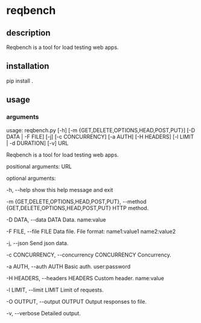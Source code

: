 # reqbench

## description

Reqbench is a tool for load testing web apps.

## installation

pip install .

## usage

### arguments

usage: reqbench.py [-h] [-m {GET,DELETE,OPTIONS,HEAD,POST,PUT}]
                   [-D DATA | -F FILE] [-j] [-c CONCURRENCY] [-a AUTH]
                   [-H HEADERS] [-l LIMIT | -d DURATION] [-v]
                   URL

Reqbench is a tool for load testing web apps.

positional arguments:
  URL

optional arguments:

  -h, --help            show this help message and exit

  -m {GET,DELETE,OPTIONS,HEAD,POST,PUT}, --method {GET,DELETE,OPTIONS,HEAD,POST,PUT} HTTP method.

  -D DATA, --data DATA  Data. name:value

  -F FILE, --file FILE  Data file. File format: name1:value1 name2:value2

  -j, --json            Send json data.

  -c CONCURRENCY, --concurrency CONCURRENCY Concurrency.

  -a AUTH, --auth AUTH  Basic auth. user:password

  -H HEADERS, --headers HEADERS Custom header. name:value

  -l LIMIT, --limit LIMIT Limit of requests.

  -O OUTPUT, --output OUTPUT Output responses to file.

  -v, --verbose  Detailed output.
